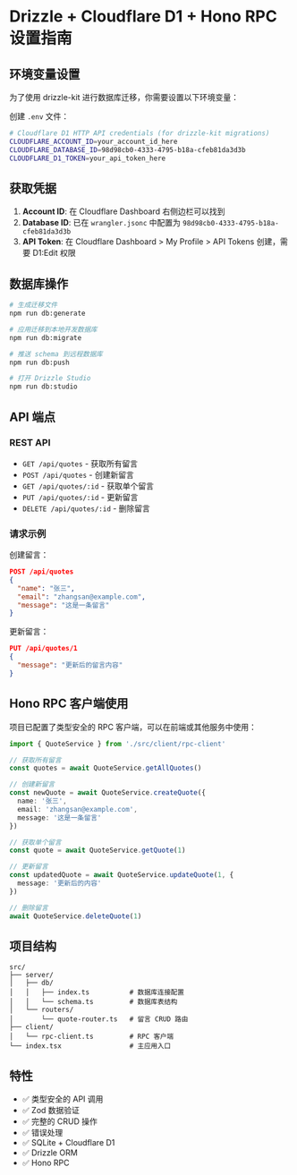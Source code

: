 # Drizzle + Cloudflare D1 + Hono RPC 设置指南

## 环境变量设置

为了使用 drizzle-kit 进行数据库迁移，你需要设置以下环境变量：

创建 `.env` 文件：

```bash
# Cloudflare D1 HTTP API credentials (for drizzle-kit migrations)
CLOUDFLARE_ACCOUNT_ID=your_account_id_here
CLOUDFLARE_DATABASE_ID=98d98cb0-4333-4795-b18a-cfeb81da3d3b
CLOUDFLARE_D1_TOKEN=your_api_token_here
```

## 获取凭据

1. **Account ID**: 在 Cloudflare Dashboard 右侧边栏可以找到
2. **Database ID**: 已在 `wrangler.jsonc` 中配置为 `98d98cb0-4333-4795-b18a-cfeb81da3d3b`
3. **API Token**: 在 Cloudflare Dashboard > My Profile > API Tokens 创建，需要 D1:Edit 权限

## 数据库操作

```bash
# 生成迁移文件
npm run db:generate

# 应用迁移到本地开发数据库
npm run db:migrate

# 推送 schema 到远程数据库
npm run db:push

# 打开 Drizzle Studio
npm run db:studio
```

## API 端点

### REST API
- `GET /api/quotes` - 获取所有留言
- `POST /api/quotes` - 创建新留言
- `GET /api/quotes/:id` - 获取单个留言
- `PUT /api/quotes/:id` - 更新留言
- `DELETE /api/quotes/:id` - 删除留言

### 请求示例

创建留言：
```json
POST /api/quotes
{
  "name": "张三",
  "email": "zhangsan@example.com", 
  "message": "这是一条留言"
}
```

更新留言：
```json
PUT /api/quotes/1
{
  "message": "更新后的留言内容"
}
```

## Hono RPC 客户端使用

项目已配置了类型安全的 RPC 客户端，可以在前端或其他服务中使用：

```typescript
import { QuoteService } from './src/client/rpc-client'

// 获取所有留言
const quotes = await QuoteService.getAllQuotes()

// 创建新留言
const newQuote = await QuoteService.createQuote({
  name: '张三',
  email: 'zhangsan@example.com',
  message: '这是一条留言'
})

// 获取单个留言
const quote = await QuoteService.getQuote(1)

// 更新留言
const updatedQuote = await QuoteService.updateQuote(1, {
  message: '更新后的内容'
})

// 删除留言
await QuoteService.deleteQuote(1)
```

## 项目结构

```
src/
├── server/
│   ├── db/
│   │   ├── index.ts          # 数据库连接配置
│   │   └── schema.ts         # 数据库表结构
│   └── routers/
│       └── quote-router.ts   # 留言 CRUD 路由
├── client/
│   └── rpc-client.ts         # RPC 客户端
└── index.tsx                 # 主应用入口
```

## 特性

- ✅ 类型安全的 API 调用
- ✅ Zod 数据验证
- ✅ 完整的 CRUD 操作
- ✅ 错误处理
- ✅ SQLite + Cloudflare D1
- ✅ Drizzle ORM
- ✅ Hono RPC 